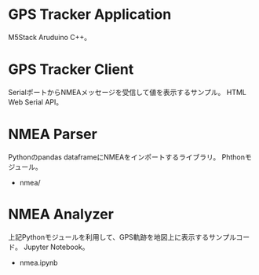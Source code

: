 # GPS Tracker Application

M5Stack
Aruduino C++。

# GPS Tracker Client

SerialポートからNMEAメッセージを受信して値を表示するサンプル。
HTML Web Serial API。

# NMEA Parser

Pythonのpandas dataframeにNMEAをインポートするライブラリ。
Phthonモジュール。

* nmea/

# NMEA Analyzer

上記Pythonモジュールを利用して、GPS軌跡を地図上に表示するサンプルコード。
Jupyter Notebook。

- nmea.ipynb

